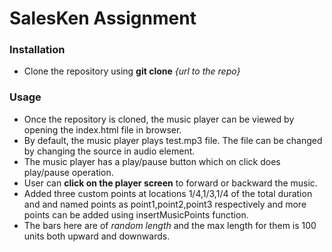 # SalesKen  Assignment

### Installation

* Clone the repository using **git clone** *{url to the repo}*

### Usage
* Once the repository is cloned, the music player can be viewed by opening the 
    index.html file in browser.
* By default, the music player plays test.mp3 file. The file can be changed by 
changing the source in audio element.
* The music player has a play/pause button which on click does play/pause 
operation.
* User can **click on the player screen** to forward or backward the music.
* Added three custom points at locations 1/4,1/3,1/4 of the total duration and 
and named points as point1,point2,point3 respectively and more points can be
added using insertMusicPoints function.
* The bars here are of *random length* and the max length for them is 100 units both
upward and downwards.

